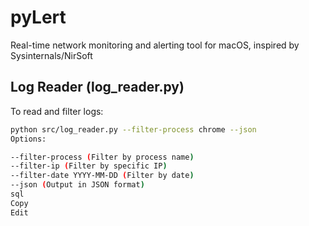 # pyLert
Real-time network monitoring and alerting tool for macOS, inspired by Sysinternals/NirSoft

## Log Reader (log_reader.py)
To read and filter logs:

```sh
python src/log_reader.py --filter-process chrome --json
Options:

--filter-process (Filter by process name)
--filter-ip (Filter by specific IP)
--filter-date YYYY-MM-DD (Filter by date)
--json (Output in JSON format)
sql
Copy
Edit
